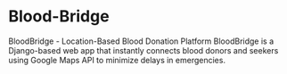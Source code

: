 # Blood-Bridge
BloodBridge - Location-Based Blood Donation Platform BloodBridge is a Django-based web app that instantly connects blood donors and seekers using Google Maps API to minimize delays in emergencies.
